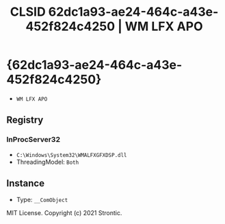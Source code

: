 ﻿---
title: "CLSID 62dc1a93-ae24-464c-a43e-452f824c4250 | WM LFX APO"
excerpt: What is COM-Object CLSID 62dc1a93-ae24-464c-a43e-452f824c4250?
---

# {62dc1a93-ae24-464c-a43e-452f824c4250}

* `WM LFX APO`

## Registry


### InProcServer32

* `C:\Windows\System32\WMALFXGFXDSP.dll`
* ThreadingModel: `Both`

## Instance

* Type: `__ComObject`

MIT License. Copyright (c) 2021 Strontic.


